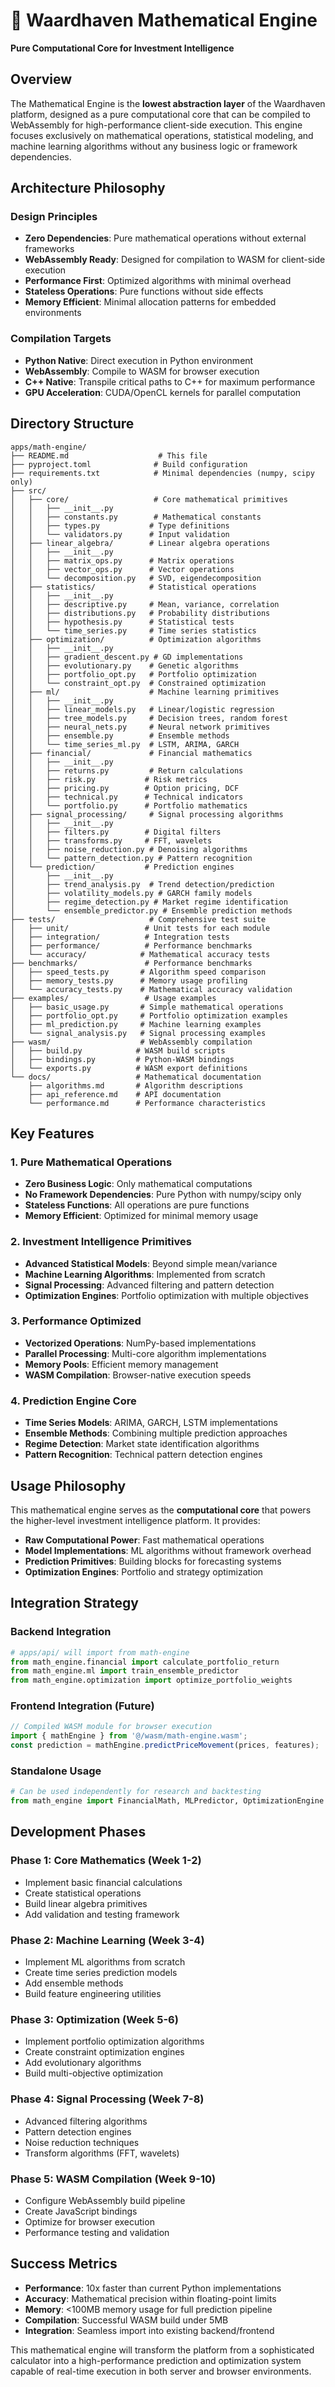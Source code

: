 # 🧮 Waardhaven Mathematical Engine
**Pure Computational Core for Investment Intelligence**

## Overview

The Mathematical Engine is the **lowest abstraction layer** of the Waardhaven platform, designed as a pure computational core that can be compiled to WebAssembly for high-performance client-side execution. This engine focuses exclusively on mathematical operations, statistical modeling, and machine learning algorithms without any business logic or framework dependencies.

## Architecture Philosophy

### Design Principles
- **Zero Dependencies**: Pure mathematical operations without external frameworks
- **WebAssembly Ready**: Designed for compilation to WASM for client-side execution
- **Performance First**: Optimized algorithms with minimal overhead
- **Stateless Operations**: Pure functions without side effects
- **Memory Efficient**: Minimal allocation patterns for embedded environments

### Compilation Targets
- **Python Native**: Direct execution in Python environment
- **WebAssembly**: Compile to WASM for browser execution
- **C++ Native**: Transpile critical paths to C++ for maximum performance
- **GPU Acceleration**: CUDA/OpenCL kernels for parallel computation

## Directory Structure

```
apps/math-engine/
├── README.md                    # This file
├── pyproject.toml              # Build configuration
├── requirements.txt            # Minimal dependencies (numpy, scipy only)
├── src/
│   ├── core/                   # Core mathematical primitives
│   │   ├── __init__.py
│   │   ├── constants.py        # Mathematical constants
│   │   ├── types.py           # Type definitions
│   │   └── validators.py      # Input validation
│   ├── linear_algebra/        # Linear algebra operations
│   │   ├── __init__.py
│   │   ├── matrix_ops.py      # Matrix operations
│   │   ├── vector_ops.py      # Vector operations
│   │   └── decomposition.py   # SVD, eigendecomposition
│   ├── statistics/            # Statistical operations
│   │   ├── __init__.py
│   │   ├── descriptive.py     # Mean, variance, correlation
│   │   ├── distributions.py   # Probability distributions
│   │   ├── hypothesis.py      # Statistical tests
│   │   └── time_series.py     # Time series statistics
│   ├── optimization/          # Optimization algorithms
│   │   ├── __init__.py
│   │   ├── gradient_descent.py # GD implementations
│   │   ├── evolutionary.py    # Genetic algorithms
│   │   ├── portfolio_opt.py   # Portfolio optimization
│   │   └── constraint_opt.py  # Constrained optimization
│   ├── ml/                    # Machine learning primitives
│   │   ├── __init__.py
│   │   ├── linear_models.py   # Linear/logistic regression
│   │   ├── tree_models.py     # Decision trees, random forest
│   │   ├── neural_nets.py     # Neural network primitives
│   │   ├── ensemble.py        # Ensemble methods
│   │   └── time_series_ml.py  # LSTM, ARIMA, GARCH
│   ├── financial/             # Financial mathematics
│   │   ├── __init__.py
│   │   ├── returns.py         # Return calculations
│   │   ├── risk.py           # Risk metrics
│   │   ├── pricing.py        # Option pricing, DCF
│   │   ├── technical.py      # Technical indicators
│   │   └── portfolio.py      # Portfolio mathematics
│   ├── signal_processing/     # Signal processing algorithms
│   │   ├── __init__.py
│   │   ├── filters.py        # Digital filters
│   │   ├── transforms.py     # FFT, wavelets
│   │   ├── noise_reduction.py # Denoising algorithms
│   │   └── pattern_detection.py # Pattern recognition
│   └── prediction/           # Prediction engines
│       ├── __init__.py
│       ├── trend_analysis.py  # Trend detection/prediction
│       ├── volatility_models.py # GARCH family models
│       ├── regime_detection.py # Market regime identification
│       └── ensemble_predictor.py # Ensemble prediction methods
├── tests/                     # Comprehensive test suite
│   ├── unit/                 # Unit tests for each module
│   ├── integration/          # Integration tests
│   ├── performance/          # Performance benchmarks
│   └── accuracy/            # Mathematical accuracy tests
├── benchmarks/               # Performance benchmarks
│   ├── speed_tests.py       # Algorithm speed comparison
│   ├── memory_tests.py      # Memory usage profiling
│   └── accuracy_tests.py    # Mathematical accuracy validation
├── examples/                 # Usage examples
│   ├── basic_usage.py       # Simple mathematical operations
│   ├── portfolio_opt.py     # Portfolio optimization examples
│   ├── ml_prediction.py     # Machine learning examples
│   └── signal_analysis.py   # Signal processing examples
├── wasm/                    # WebAssembly compilation
│   ├── build.py            # WASM build scripts
│   ├── bindings.py         # Python-WASM bindings
│   └── exports.py          # WASM export definitions
└── docs/                   # Mathematical documentation
    ├── algorithms.md       # Algorithm descriptions
    ├── api_reference.md    # API documentation
    └── performance.md      # Performance characteristics
```

## Key Features

### 1. Pure Mathematical Operations
- **Zero Business Logic**: Only mathematical computations
- **No Framework Dependencies**: Pure Python with numpy/scipy only
- **Stateless Functions**: All operations are pure functions
- **Memory Efficient**: Optimized for minimal memory usage

### 2. Investment Intelligence Primitives
- **Advanced Statistical Models**: Beyond simple mean/variance
- **Machine Learning Algorithms**: Implemented from scratch
- **Signal Processing**: Advanced filtering and pattern detection
- **Optimization Engines**: Portfolio optimization with multiple objectives

### 3. Performance Optimized
- **Vectorized Operations**: NumPy-based implementations
- **Parallel Processing**: Multi-core algorithm implementations
- **Memory Pools**: Efficient memory management
- **WASM Compilation**: Browser-native execution speeds

### 4. Prediction Engine Core
- **Time Series Models**: ARIMA, GARCH, LSTM implementations
- **Ensemble Methods**: Combining multiple prediction approaches
- **Regime Detection**: Market state identification algorithms
- **Pattern Recognition**: Technical pattern detection engines

## Usage Philosophy

This mathematical engine serves as the **computational core** that powers the higher-level investment intelligence platform. It provides:

- **Raw Computational Power**: Fast mathematical operations
- **Model Implementations**: ML algorithms without framework overhead
- **Prediction Primitives**: Building blocks for forecasting systems
- **Optimization Engines**: Portfolio and strategy optimization

## Integration Strategy

### Backend Integration
```python
# apps/api/ will import from math-engine
from math_engine.financial import calculate_portfolio_return
from math_engine.ml import train_ensemble_predictor
from math_engine.optimization import optimize_portfolio_weights
```

### Frontend Integration (Future)
```javascript
// Compiled WASM module for browser execution
import { mathEngine } from '@/wasm/math-engine.wasm';
const prediction = mathEngine.predictPriceMovement(prices, features);
```

### Standalone Usage
```python
# Can be used independently for research and backtesting
from math_engine import FinancialMath, MLPredictor, OptimizationEngine
```

## Development Phases

### Phase 1: Core Mathematics (Week 1-2)
- Implement basic financial calculations
- Create statistical operations
- Build linear algebra primitives
- Add validation and testing framework

### Phase 2: Machine Learning (Week 3-4)  
- Implement ML algorithms from scratch
- Create time series prediction models
- Add ensemble methods
- Build feature engineering utilities

### Phase 3: Optimization (Week 5-6)
- Implement portfolio optimization algorithms
- Create constraint optimization engines
- Add evolutionary algorithms
- Build multi-objective optimization

### Phase 4: Signal Processing (Week 7-8)
- Advanced filtering algorithms
- Pattern detection engines
- Noise reduction techniques
- Transform algorithms (FFT, wavelets)

### Phase 5: WASM Compilation (Week 9-10)
- Configure WebAssembly build pipeline
- Create JavaScript bindings
- Optimize for browser execution
- Performance testing and validation

## Success Metrics

- **Performance**: 10x faster than current Python implementations
- **Accuracy**: Mathematical precision within floating-point limits
- **Memory**: <100MB memory usage for full prediction pipeline
- **Compilation**: Successful WASM build under 5MB
- **Integration**: Seamless import into existing backend/frontend

This mathematical engine will transform the platform from a sophisticated calculator into a high-performance prediction and optimization system capable of real-time execution in both server and browser environments.